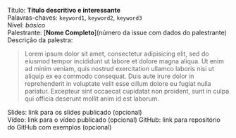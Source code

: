 Título: **Título descritivo e interessante**  
Palavras-chaves: `keyword1`, `keyword2`, `keyword3`  
Nível: *básico*  
Palestrante: [**Nome Completo**](número da issue com dados do palestrante)
Descrição da palestra:
> Lorem ipsum dolor sit amet, consectetur adipisicing elit, sed do eiusmod
tempor incididunt ut labore et dolore magna aliqua. Ut enim ad minim veniam,
quis nostrud exercitation ullamco laboris nisi ut aliquip ex ea commodo
consequat. Duis aute irure dolor in reprehenderit in voluptate velit esse
cillum dolore eu fugiat nulla pariatur. Excepteur sint occaecat cupidatat non
proident, sunt in culpa qui officia deserunt mollit anim id est laborum.

Slides: link para os slides publicado (opcional)  
Vídeo: link para o vídeo publicado (opcional)
GitHub: link para repositório do GitHub com exemplos (opcional)